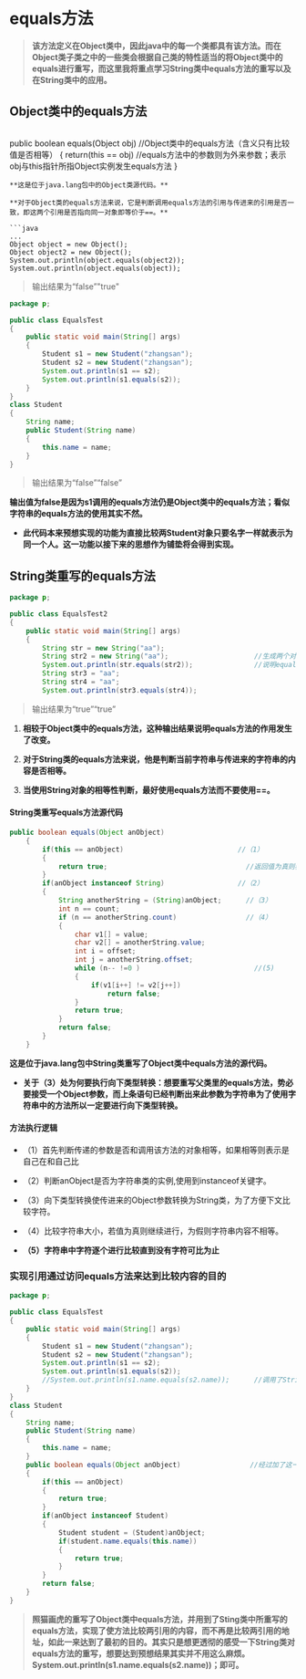 # equals方法
>**该方法定义在Object类中，因此java中的每一个类都具有该方法。而在Object类子类之中的一些类会根据自己类的特性适当的将Object类中的equals进行重写，而这里我将重点学习String类中equals方法的重写以及在String类中的应用。**

## Object类中的equals方法
>```java
public boolean equals(Object obj)                     //Object类中的equals方法（含义只有比较值是否相等）
	{
		return(this == obj)                               //equals方法中的参数则为外来参数；表示obj与this指针所指Object实例发生equals方法
	}
```
**这是位于java.lang包中的Object类源代码。**

**对于Object类的equals方法来说，它是判断调用equals方法的引用与传进来的引用是否一致，即这两个引用是否指向同一对象即等价于==。**

```java
...
Object object = new Object();
Object object2 = new Object();
System.out.println(object.equals(object2));
System.out.println(object.equals(object));
```
>输出结果为“false”"true"

```java
package p;

public class EqualsTest
{
	public static void main(String[] args)
	{
		Student s1 = new Student("zhangsan");
		Student s2 = new Student("zhangsan");
		System.out.println(s1 == s2);
		System.out.println(s1.equals(s2));
	}
}
class Student
{
	String name;
	public Student(String name)
	{
		this.name = name;
	}
}
```
>输出结果为“false”“false”

**输出值为false是因为s1调用的equals方法仍是Object类中的equals方法；看似字符串的equals方法的使用其实不然。**

* **此代码本来预想实现的功能为直接比较两Student对象只要名字一样就表示为同一个人。这一功能以接下来的思想作为铺垫将会得到实现。**

## String类重写的equals方法

```java
package p;

public class EqualsTest2
{
	public static void main(String[] args)
	{
		String str = new String("aa");
		String str2 = new String("aa");                     //生成两个对象，若是object类中的equals方法，这一定不会是true
		System.out.println(str.equals(str2));               //说明equals方法的作用发生了改变
		String str3 = "aa";
		String str4 = "aa";
		System.out.println(str3.equals(str4));
```

>输出结果为“true”“true”

1. **相较于Object类中的equals方法，这种输出结果说明equals方法的作用发生了改变。**

2. **对于String类的equals方法来说，他是判断当前字符串与传进来的字符串的内容是否相等。**

3. **当使用String对象的相等性判断，最好使用equals方法而不要使用==。**

#### String类重写equals方法源代码
```java
public boolean equals(Object anObject)
	{
		if(this == anObject)                            //（1）
		{
			return true;                                  //返回值为真则表示自己在跟自己比
		}
		if(anObject instanceof String)                  //（2）
		{
			String anotherString = (String)anObject;      //（3）
			int n == count;
			if (n == anotherString.count)                 //（4）
			{
				char v1[] = value;
				char v2[] = anotherString.value;
				int i = offset;
				int j = anotherString.offset;
				while (n-- !=0 )                            //(5)
				{
					if(v1[i++] != v2[j++])
						return false;
				}
				return true;
			}
			return false;
		}
	}
```
**这是位于java.lang包中String类重写了Object类中equals方法的源代码。**

* **关于（3）处为何要执行向下类型转换：想要重写父类里的equals方法，势必要接受一个Object参数，而上条语句已经判断出来此参数为字符串为了使用字符串中的方法所以一定要进行向下类型转换。**

#### 方法执行逻辑

* （1）首先判断传递的参数是否和调用该方法的对象相等，如果相等则表示是自己在和自己比

* （2）判断anObject是否为字符串类的实例,使用到instanceof关键字。

* （3）向下类型转换使传进来的Object参数转换为String类，为了方便下文比较字符。

* （4）比较字符串大小，若值为真则继续进行，为假则字符串内容不相等。

* **（5）字符串中字符逐个进行比较直到没有字符可比为止**

### 实现引用通过访问equals方法来达到比较内容的目的

```java
package p;

public class EqualsTest
{
	public static void main(String[] args)
	{
		Student s1 = new Student("zhangsan");
		Student s2 = new Student("zhangsan");
		System.out.println(s1 == s2);
		System.out.println(s1.equals(s2));
		//System.out.println(s1.name.equals(s2.name));      //调用了String类中重写的equals方法，此为理想输出
	}
}
class Student
{
	String name;
	public Student(String name)
	{
		this.name = name;
	}
	public boolean equals(Object anObject)                 //经过加了这一方法。Student类将equals方法重写，使其equals方法在调用时，不同于原有的Object类中的equals方法。
	{
		if(this == anObject)
		{
			return true;
		}
		if(anObject instanceof Student)
		{
			Student student = (Student)anObject;
			if(student.name.equals(this.name))
			{
				return true;
			}
		}
		return false;
	}
}

```
>**照猫画虎的重写了Object类中equals方法，并用到了Sting类中所重写的equals方法，实现了使方法比较两引用的内容，而不再是比较两引用的地址，如此一来达到了最初的目的。其实只是想更透彻的感受一下String类对equals方法的重写，想要达到预想结果其实并不用这么麻烦。System.out.println(s1.name.equals(s2.name))；即可。**
